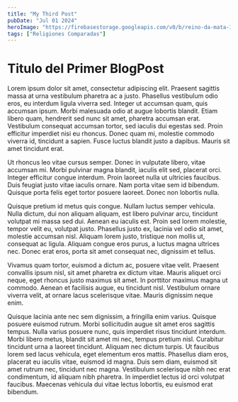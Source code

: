 ```yaml
---
title: "My Third Post"
pubDate: "Jul 01 2024"
heroImage: "https://firebasestorage.googleapis.com/v0/b/reino-da-mata-160a9.appspot.com/o/africa.webp?alt=media&token=9a478daf-58dc-4652-870b-5192f98affd5"
tags: ["Religiones Comparadas"]
---
```


# Titulo del Primer BlogPost

Lorem ipsum dolor sit amet, consectetur adipiscing elit. Praesent sagittis massa at urna vestibulum pharetra ac a justo. Phasellus vestibulum odio eros, eu interdum ligula viverra sed. Integer ut accumsan quam, quis accumsan ipsum. Morbi malesuada odio at augue lobortis blandit. Etiam libero quam, hendrerit sed nunc sit amet, pharetra accumsan erat. Vestibulum consequat accumsan tortor, sed iaculis dui egestas sed. Proin efficitur imperdiet nisi eu rhoncus. Donec quam mi, molestie commodo viverra id, tincidunt a sapien. Fusce luctus blandit justo a dapibus. Mauris sit amet tincidunt erat.

Ut rhoncus leo vitae cursus semper. Donec in vulputate libero, vitae accumsan mi. Morbi pulvinar magna blandit, iaculis elit sed, placerat orci. Integer efficitur congue interdum. Proin laoreet nulla ut ultricies faucibus. Duis feugiat justo vitae iaculis ornare. Nam porta vitae sem id bibendum. Quisque porta felis eget tortor posuere laoreet. Donec non lobortis nulla.

Quisque pretium id metus quis congue. Nullam luctus semper vehicula. Nulla dictum, dui non aliquam aliquam, est libero pulvinar arcu, tincidunt volutpat mi massa sed dui. Aenean eu iaculis est. Proin sed lorem molestie, tempor velit eu, volutpat justo. Phasellus justo ex, lacinia vel odio sit amet, molestie accumsan nisl. Aliquam lorem justo, tristique non mollis ut, consequat ac ligula. Aliquam congue eros purus, a luctus magna ultrices nec. Donec erat eros, porta sit amet consequat nec, dignissim et tellus.

Vivamus quam tortor, euismod a dictum ac, posuere vitae velit. Praesent convallis ipsum nisl, sit amet pharetra ex dictum vitae. Mauris aliquet orci neque, eget rhoncus justo maximus sit amet. In porttitor maximus magna ut commodo. Aenean et facilisis augue, eu tincidunt nisl. Vestibulum ornare viverra velit, at ornare lacus scelerisque vitae. Mauris dignissim neque enim.

Quisque lacinia ante nec sem dignissim, a fringilla enim varius. Quisque posuere euismod rutrum. Morbi sollicitudin augue sit amet eros sagittis tempus. Nulla varius posuere nunc, quis imperdiet risus tincidunt interdum. Morbi libero metus, blandit sit amet mi nec, tempus pretium nisl. Curabitur tincidunt urna a laoreet tincidunt. Aliquam nec dictum turpis. Ut faucibus lorem sed lacus vehicula, eget elementum eros mattis. Phasellus diam eros, placerat eu iaculis vitae, euismod id magna. Duis sem diam, euismod sit amet rutrum nec, tincidunt nec magna. Vestibulum scelerisque nibh nec erat condimentum, id aliquam nibh pharetra. In imperdiet lectus id orci volutpat faucibus. Maecenas vehicula dui vitae lectus lobortis, eu euismod erat bibendum.
